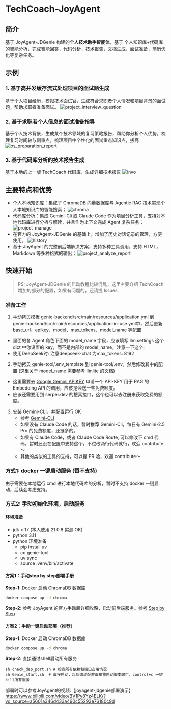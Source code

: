 # TechCoach-JoyAgent

## 简介

基于 JoyAgent-JDGenie 构建的**个人技术助手智能体**，基于 个人知识库+代码库 的智能分析，完成智能回答，代码分析，技术报告，文档生成，面试准备，简历优化等复杂任务。

## 示例

### 1. 基于高并发缓存流式处理项目的面试题生成

基于个人项目经历，模拟技术面试官，生成符合求职者个人情况和项目背景的面试题，帮助求职者准备面试。
![project_interview_question](./docs/img/project_interview_question.jpg)

### 2. 基于求职者个人信息的面试准备指导

基于个人技术背景，生成某个技术领域的复习策略报告，帮助你分析个人优势，梳理复习时间轴与侧重点，梳理项目中个性化的面试重点知识点，拔高
![os_preparation_report](./docs/img/os_preparation_report.jpg)

### 3. 基于代码库分析的技术报告生成

基于本地的上一版 TechCoach 代码库，生成详细技术报告
![invo](./docs/img/TechCoach_Analyze.jpg)


## 主要特点和优势

- 个人本地知识库：集成了 ChromaDB 向量数据库与 Agentic RAG 技术实现个人本地知识库的智能搜索；
![chroma](./docs/img/rag_manage.jpg)
- 代码库分析：集成 Gemini-Cli 或 Claude Code 作为项目分析工具，支持对本地代码库进行分析与解读，并且作为上下文完成 Agent 复杂任务；
![project_manage](./docs/img/project_manage.jpg)
- 在官方的 JoyAgent-JDGenie 的基础上，增加了历史对话记录的管理，方便使用。
![history](./docs/img/history_manage.jpg)
- 基于 JoyAgent 的完整前后端解决方案，支持多种工具调用，支持 HTML， Markdown 等多种格式的输出；
![project_analyze_report](./docs/img/project_analyze_report.jpg)


## 快速开始

> PS: JoyAgent-JDGenie 的启动教程比较混乱，这里主要介绍 TechCoach 增加的部分的配置，如果有问题的，还请提 Issues.

### 准备工作

1. 手动拷贝模板 genie-backend/src/main/resources/application.yml 到 genie-backend/src/main/resources/application-in-use.yml中，然后更新 base_url、apikey、model、max_tokens、model_name 等配置
  - 里面的各 Agent 角色下面的 model_name 字段，应该填写 llm.settings 这个 dict 中你设置的 key，而不是内部的 model_name，注意一下这个;
  - 使用DeepSeek时: 注意deepseek-chat 为max_tokens: 8192

2. 手动拷贝 genie-tool/.env_template 到 genie-tool/.env，然后修改其中的配置 (这里关于 model_name 需要参考 llmlite 的文档)
  - 这里需要去 [Google Gemini APIKEY](https://aistudio.google.com/apikey) 申请一个 API-KEY 用于 RAG 的 Embedding API 的调用，应该是会送一些免费额度。
  - 应该还需要用到 serper.dev 的搜索接口，这个也可以去注册来获取免费的额度。

3. 安装 Gemini-CLI，并配置运行 OK
   - 参考 [Gemini-CLI](https://github.com/google-gemini/gemini-cli?tab=readme-ov-file)
   - 如果没有 Claude Code 的话，暂时推荐 Gemini-Cli，每日有 Gemini-2.5 Pro 的免费额度，还挺多的。
   - 如果有 Claude Code，或者 Claude Code Route, 可以修改下 cmd 代码，暂时还没在配置中支持这个，不过改两行代码就行，欢迎 contribute～
   - 其他的类似的工具的支持，可以提 PR 哈，欢迎 contribute～

### 方式1: docker 一键启动服务 (暂不支持)

由于需要在本地运行 cmd 进行本地代码库的分析，暂时不支持 docker 一键启动，后续会考虑支持。

### 方式2: 手动初始化环境，启动服务

#### 环境准备

- jdk > 17 (本人使用 21.0.8 实测 OK)
- python 3.11
- python 环境准备
  - pip install uv
  - cd genie-tool
  - uv sync
  - source .venv/bin/activate

#### 方案1：手动step by step部署手册

**Step-1**: Docker 启动 ChromaDB 数据库
```bash
docker compose up -d chroma 
```
**Step-2**: 参考 JoyAgent 的官方手动超详细攻略，启动前后端服务。参考 [Step by Step](./Deploy.md)

#### 方案2：手动一键启动部署（推荐）

**Step-1**: Docker 启动 ChromaDB 数据库
```bash
docker compose up -d chroma 
```
**Step-2**: 
直接通过shell启动所有服务
```
sh check_dep_port.sh # 检查所有依赖和端口占用情况
sh Genie_start.sh  # 直接启动，以后改动配置直接重启动脚本即可，control+c 一键kill所有服务
```
部署时可以参考JoyAgent的视频:【joyagent-jdgenie部署演示】 https://www.bilibili.com/video/BV1Py8Yz4ELK/?vd_source=a5601a346d433a490c55293e76180c9d
